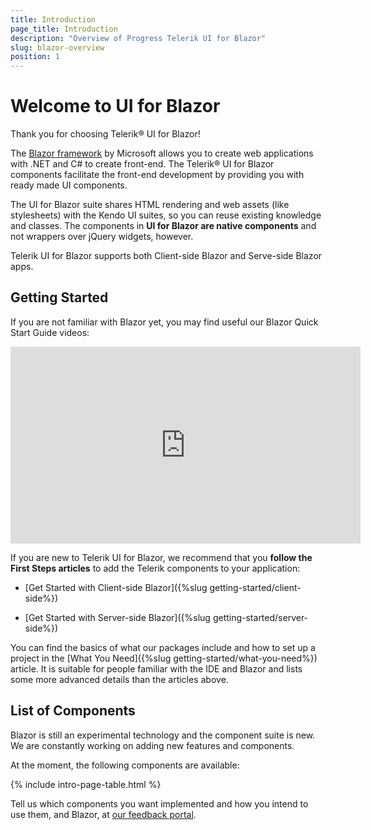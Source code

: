 ```yaml
---
title: Introduction
page_title: Introduction
description: "Overview of Progress Telerik UI for Blazor"
slug: blazor-overview
position: 1
---
```


# Welcome to UI for Blazor

Thank you for choosing Telerik® UI for Blazor!

The [Blazor framework](https://blazor.net/) by Microsoft allows you to create web applications with .NET and C# to create front-end. The Telerik® UI for Blazor components facilitate the front-end development by providing you with ready made UI components.

The UI for Blazor suite shares HTML rendering and web assets (like stylesheets) with the Kendo UI suites, so you can reuse existing knowledge and classes. The components in **UI for Blazor are native components** and not wrappers over jQuery widgets, however.

Telerik UI for Blazor supports both Client-side Blazor and Serve-side Blazor apps.

## Getting Started

If you are not familiar with Blazor yet, you may find useful our Blazor Quick Start Guide videos:

<iframe width="560" height="315" src="https://www.youtube.com/embed/videoseries?list=PLvmaC-XMqeBYPTwcm478vs8Rujq2tiVJo" frameborder="0" allow="accelerometer; autoplay; encrypted-media; gyroscope; picture-in-picture" allowfullscreen></iframe>

If you are new to Telerik UI for Blazor, we recommend that you **follow the First Steps articles** to add the Telerik components to your application:

* [Get Started with Client-side Blazor]({%slug getting-started/client-side%})

* [Get Started with Server-side Blazor]({%slug getting-started/server-side%})

You can find the basics of what our packages include and how to set up a project in the [What You Need]({%slug getting-started/what-you-need%}) article. It is suitable for people familiar with the IDE and Blazor and lists some more advanced details than the articles above.

## List of Components

Blazor is still an experimental technology and the component suite is new. We are constantly working on adding new features and components.

At the moment, the following components are available:

<!-- see the config file for the this declaration -->
{% include intro-page-table.html %}

Tell us which components you want implemented and how you intend to use them, and Blazor, at [our feedback portal](https://feedback.telerik.com/blazor).


